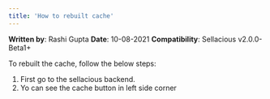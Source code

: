 ```yaml
---
title: 'How to rebuilt cache'
---
```


**Written by**: Rashi Gupta
**Date**: 10-08-2021
**Compatibility**: Sellacious v2.0.0-Beta1+

To rebuilt the cache, follow the below steps:

1. First go to the sellacious backend.
2. Yo can see the cache button in left side corner



